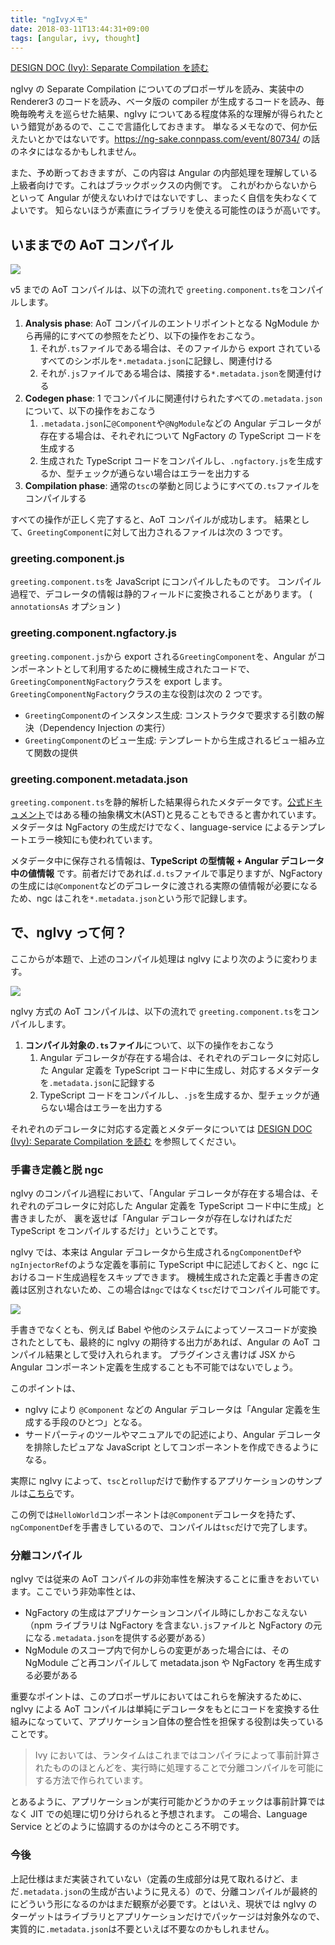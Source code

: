 ```yaml
---
title: "ngIvyメモ"
date: 2018-03-11T13:44:31+09:00
tags: [angular, ivy, thought]
---
```


[DESIGN DOC \(Ivy\): Separate Compilation を読む](../read-ivy-design-doc-separate-compilation/)

ngIvy の Separate Compilation についてのプロポーザルを読み、実装中の Renderer3 のコードを読み、ベータ版の compiler が生成するコードを読み、毎晩毎晩考えを巡らせた結果、ngIvy についてある程度体系的な理解が得られたという錯覚があるので、ここで言語化しておきます。
単なるメモなので、何か伝えたいとかではないです。https://ng-sake.connpass.com/event/80734/ の話のネタにはなるかもしれません。

また、予め断っておきますが、この内容は Angular の内部処理を理解している上級者向けです。これはブラックボックスの内側です。
これがわからないからといって Angular が使えないわけではないですし、まったく自信を失わなくてよいです。
知らないほうが素直にライブラリを使える可能性のほうが高いです。

## いままでの AoT コンパイル

![](https://cdn-ak.f.st-hatena.com/images/fotolife/l/lacolaco/20180310/20180310123120.png)

v5 までの AoT コンパイルは、以下の流れで `greeting.component.ts`をコンパイルします。

1. **Analysis phase**: AoT コンパイルのエントリポイントとなる NgModule から再帰的にすべての参照をたどり、以下の操作をおこなう。
   1. それが`.ts`ファイルである場合は、そのファイルから export されているすべてのシンボルを`*.metadata.json`に記録し、関連付ける
   1. それが`.js`ファイルである場合は、隣接する`*.metadata.json`を関連付ける
1. **Codegen phase**: 1 でコンパイルに関連付けられたすべての`.metadata.json`について、以下の操作をおこなう
   1. `.metadata.json`に`@Component`や`@NgModule`などの Angular デコレータが存在する場合は、それぞれについて NgFactory の TypeScript コードを生成する
   1. 生成された TypeScript コードをコンパイルし、`.ngfactory.js`を生成するか、型チェックが通らない場合はエラーを出力する
1. **Compilation phase**: 通常の`tsc`の挙動と同じようにすべての`.ts`ファイルをコンパイルする

すべての操作が正しく完了すると、AoT コンパイルが成功します。
結果として、`GreetingComponent`に対して出力されるファイルは次の 3 つです。

### greeting.component.js

`greeting.component.ts`を JavaScript にコンパイルしたものです。
コンパイル過程で、デコレータの情報は静的フィールドに変換されることがあります。 ( `annotationsAs` オプション )

### greeting.component.ngfactory.js

`greeting.component.js`から export される`GreetingComponent`を、Angular がコンポーネントとして利用するために機械生成されたコードで、
`GreetingComponentNgFactory`クラスを export します。
`GreetingComponentNgFactory`クラスの主な役割は次の 2 つです。

- `GreetingComponent`のインスタンス生成: コンストラクタで要求する引数の解決（Dependency Injection の実行）
- `GreetingComponent`のビュー生成: テンプレートから生成されるビュー組み立て関数の提供

### greeting.component.metadata.json

`greeting.component.ts`を静的解析した結果得られたメタデータです。[公式ドキュメント](https://angular.io/guide/aot-compiler#phase-1-analysis)ではある種の抽象構文木(AST)と見ることもできると書かれています。
メタデータは NgFactory の生成だけでなく、language-service によるテンプレートエラー検知にも使われています。

メタデータ中に保存される情報は、**TypeScript の型情報 + Angular デコレータ中の値情報** です。前者だけであれば`.d.ts`ファイルで事足りますが、NgFactory の生成には`@Component`などのデコレータに渡される実際の値情報が必要になるため、ngc はこれを`*.metadata.json`という形で記録します。

## で、ngIvy って何？

ここからが本題で、上述のコンパイル処理は ngIvy により次のように変わります。

![](https://cdn-ak.f.st-hatena.com/images/fotolife/l/lacolaco/20180311/20180311131044.png)

ngIvy 方式の AoT コンパイルは、以下の流れで `greeting.component.ts`をコンパイルします。

1. **コンパイル対象の`.ts`ファイル**について、以下の操作をおこなう
   1. Angular デコレータが存在する場合は、それぞれのデコレータに対応した Angular 定義を TypeScript コード中に生成し、対応するメタデータを`.metadata.json`に記録する
   1. TypeScript コードをコンパイルし、`.js`を生成するか、型チェックが通らない場合はエラーを出力する

それぞれのデコレータに対応する定義とメタデータについては
[DESIGN DOC \(Ivy\): Separate Compilation を読む](../read-ivy-design-doc-separate-compilation/)
を参照してください。

### 手書き定義と脱 ngc

ngIvy のコンパイル過程において、「Angular デコレータが存在する場合は、それぞれのデコレータに対応した Angular 定義を TypeScript コード中に生成」と書きましたが、
裏を返せば「Angular デコレータが存在しなければただ TypeScript をコンパイルするだけ」ということです。

ngIvy では、本来は Angular デコレータから生成される`ngComponentDef`や`ngInjectorRef`のような定義を事前に TypeScript 中に記述しておくと、ngc におけるコード生成過程をスキップできます。
機械生成された定義と手書きの定義は区別されないため、この場合は`ngc`ではなく`tsc`だけでコンパイル可能です。

![](https://cdn-ak.f.st-hatena.com/images/fotolife/l/lacolaco/20180311/20180311131157.png)

手書きでなくとも、例えば Babel や他のシステムによってソースコードが変換されたとしても、最終的に ngIvy の期待する出力があれば、Angular の AoT コンパイル結果として受け入れられます。
プラグインさえ書けば JSX から Angular コンポーネント定義を生成することも不可能ではないでしょう。

このポイントは、

- ngIvy により `@Component` などの Angular デコレータは「Angular 定義を生成する手段のひとつ」となる。
- サードパーティのツールやマニュアルでの記述により、Angular デコレータを排除したピュアな JavaScript としてコンポーネントを作成できるようになる。

実際に ngIvy によって、`tsc`と`rollup`だけで動作するアプリケーションのサンプルは[こちら](https://github.com/angular/angular/tree/master/integration/hello_world__render3__rollup)です。

この例では`HelloWorld`コンポーネントは`@Component`デコレータを持たず、`ngComponentDef`を手書きしているので、コンパイルは`tsc`だけで完了します。

### 分離コンパイル

ngIvy では従来の AoT コンパイルの非効率性を解決することに重きをおいています。ここでいう非効率性とは、

- NgFactory の生成はアプリケーションコンパイル時にしかおこなえない（npm ライブラリは NgFactory を含まない`.js`ファイルと NgFactory の元になる`.metadata.json`を提供する必要がある）
- NgModule のスコープ内で何かしらの変更があった場合には、その NgModule ごと再コンパイルして metadata.json や NgFactory を再生成する必要がある

重要なポイントは、このプロポーザルにおいてはこれらを解決するために、ngIvy による AoT コンパイルは単純にデコレータをもとにコードを変換する仕組みになっていて、アプリケーション自体の整合性を担保する役割は失っていることです。

> Ivy においては、ランタイムはこれまではコンパイラによって事前計算されたもののほとんどを、実行時に処理することで分離コンパイルを可能にする方法で作られています。

とあるように、アプリケーションが実行可能かどうかのチェックは事前計算ではなく JIT での処理に切り分けられると予想されます。
この場合、Language Service とどのように協調するのかは今のところ不明です。

### 今後

上記仕様はまだ実装されていない（定義の生成部分は見て取れるけど、まだ`.metadata.json`の生成が古いように見える）ので、分離コンパイルが最終的にどういう形になるのかはまだ観察が必要です。とはいえ、現状では ngIvy のターゲットはライブラリとアプリケーションだけでパッケージは対象外なので、実質的に`.metadata.json`は不要といえば不要なのかもしれません。

